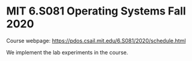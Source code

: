 # MIT 6.S081 Operating Systems Fall 2020

Course webpage: https://pdos.csail.mit.edu/6.S081/2020/schedule.html

We implement the lab experiments in the course.
